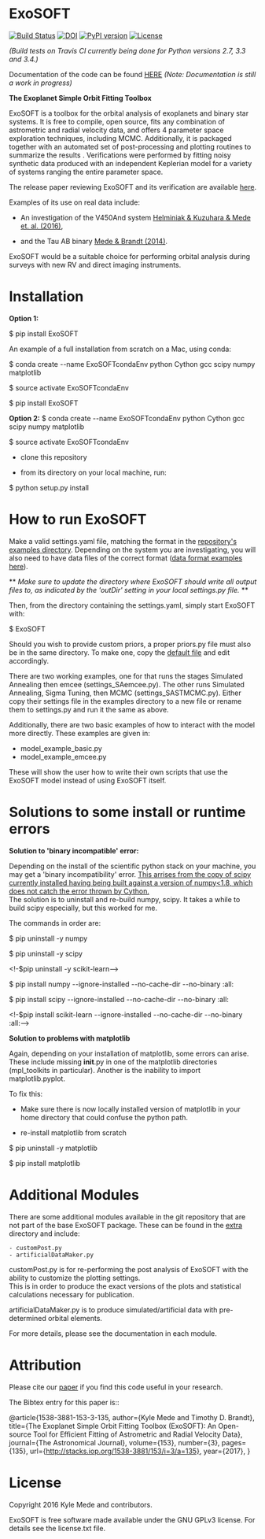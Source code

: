 ExoSOFT
=======

[![Build Status](https://travis-ci.org/kylemede/ExoSOFT.svg?branch=master)](https://travis-ci.org/kylemede/ExoSOFT)
[![DOI](https://zenodo.org/badge/74822648.svg)](https://zenodo.org/badge/latestdoi/74822648)
[![PyPI version](https://badge.fury.io/py/ExoSOFT.svg)](https://badge.fury.io/py/ExoSOFT)
[![License](https://img.shields.io/badge/license-GPL-blue.svg)](https://github.com/kylemede/ExoSOFT/blob/master/LICENSE)
<!--[![Coverage Status](https://coveralls.io/repos/github/kylemede/ExoSOFT/badge.svg?branch=master)](https://coveralls.io/github/kylemede/ExoSOFT?branch=master)-->

*(Build tests on Travis CI currently being done for Python versions 2.7, 3.3 and 3.4.)*

Documentation of the code can be found [HERE](http://exosoft.readthedocs.io/en/latest/index.html) *(Note: Documentation is still a work in progress)*

**The Exoplanet Simple Orbit Fitting Toolbox**

ExoSOFT is a toolbox for the orbital analysis of exoplanets and binary star
systems.  It is free to compile, open source, fits any combination of
astrometric and radial velocity data, and offers 4 parameter space exploration
techniques, including MCMC.  Additionally, it is packaged together with an
automated set of post-processing and plotting routines to summarize the results
.  Verifications were performed by fitting noisy synthetic data produced with
an independent Keplerian model for a variety of systems ranging the entire
parameter space.  

The release paper reviewing ExoSOFT and its verification are available [here](http://iopscience.iop.org/article/10.3847/1538-3881/aa5e4a/meta;jsessionid=9AABE88A2AA6F5D49DFDEDA7E23B9824.c4.iopscience.cld.iop.org).

Examples of its use on real data include:

 - An investigation of the V450And system [Helminiak & Kuzuhara & Mede et. al. (2016)](http://adsabs.harvard.edu/abs/2016ApJ...832...33H),

 - and the Tau AB binary [Mede & Brandt (2014)](http://adsabs.harvard.edu/abs/2014IAUS..299...52M>).

ExoSOFT would be a suitable choice for performing orbital analysis during surveys with new RV and direct imaging instruments.

Installation
============

**Option 1:**


 $ pip install ExoSOFT

 An example of a full installation from scratch on a Mac, using conda:

 $ conda create --name ExoSOFTcondaEnv python Cython gcc scipy numpy matplotlib

 $ source activate ExoSOFTcondaEnv

 $ pip install ExoSOFT

**Option 2:**
 $ conda create --name ExoSOFTcondaEnv python Cython gcc scipy numpy matplotlib

 $ source activate ExoSOFTcondaEnv

 - clone this repository

 - from its directory on your local machine, run:

 $ python setup.py install


How to run ExoSOFT
==================

Make a valid settings.yaml file, matching the format in the [repository's examples directory](https://github.com/kylemede/ExoSOFT/tree/master/examples).
  Depending on the system you are investigating, you will also need to have data files of the correct format ([data format examples here](https://github.com/kylemede/ExoSOFT/tree/master/examples)).

** *Make sure to update the directory where ExoSOFT should write all output files to, as indicated by the 'outDir' setting in your local settings.py file.* **

Then, from the directory containing the settings.yaml, simply start ExoSOFT with:

 $ ExoSOFT

Should you wish to provide custom priors, a proper priors.py file must also be in the same directory.  To make one, copy the [default file](https://github.com/kylemede/ExoSOFT/blob/master/examples/priors.py) and edit accordingly.

There are two working examples, one for that runs the stages Simulated Annealing then emcee (settings_SAemcee.py).  The other runs Simulated Annealing, Sigma Tuning, then MCMC (settings_SASTMCMC.py).  Either copy their settings file in the examples directory to a new file or rename them to settings.py and run it the same as above.


Additionally, there are two basic examples of how to interact with the model more directly.  These examples are given in:

 - model\_example\_basic.py
 - model\_example\_emcee.py

 These will show the user how to write their own scripts that use the ExoSOFT model instead of using ExoSOFT itself.

Solutions to some install or runtime errors
===========================================

**Solution to 'binary incompatible' error:**

Depending on the install of the scientific python stack on your machine, you may get a 'binary incompatibility' error.
[This arrises from the copy of scipy currently installed having being built against a version of numpy<1.8, which does not catch the error thrown by Cython.](http://stackoverflow.com/questions/40845304/runtimewarning-numpy-dtype-size-changed-may-indicate-binary-incompatibility)  
The solution is to uninstall and re-build numpy, scipy.  It takes a while to build scipy especially, but this worked for me.  

The commands in order are:

 $ pip uninstall -y numpy   

 $ pip uninstall -y scipy

 <!-$pip uninstall -y scikit-learn-->

 $ pip install numpy --ignore-installed --no-cache-dir --no-binary :all:

 $ pip install scipy --ignore-installed --no-cache-dir --no-binary :all:

 <!-$pip install scikit-learn --ignore-installed --no-cache-dir --no-binary :all:-->

**Solution to problems with matplotlib**

Again, depending on your installation of matplotlib, some errors can arise.  
These include missing __init__.py in one of the matplotlib directories (mpl_toolkits in particular).
Another is the inability to import matplotlib.pyplot.

To fix this:

 - Make sure there is now locally installed version of matplotlib in your home directory that could confuse the python path.

 - re-install matplotlib from scratch

 $ pip uninstall -y matplotlib

 $ pip install matplotlib

Additional Modules
==================

There are some additional modules available in the git repository that are not part of the base ExoSOFT package.
These can be found in the [extra](https://github.com/kylemede/ExoSOFT/tree/master/extra) directory and include:

    - customPost.py
    - artificialDataMaker.py

customPost.py is for re-performing the post analysis of ExoSOFT with the ability to customize the plotting settings.  
This is in order to produce the exact versions of the plots and statistical calculations necessary for publication.

artificialDataMaker.py is to produce simulated/artificial data with pre-determined orbital elements.

For more details, please see the documentation in each module.

Attribution
===========

Please cite our [paper](http://iopscience.iop.org/article/10.3847/1538-3881/aa5e4a/meta;jsessionid=9AABE88A2AA6F5D49DFDEDA7E23B9824.c4.iopscience.cld.iop.org) if you find this code useful in your
research.  

The Bibtex entry for this paper is::

@article{1538-3881-153-3-135,
  author={Kyle Mede and Timothy D. Brandt},
  title={The Exoplanet Simple Orbit Fitting Toolbox (ExoSOFT): An Open-source Tool for Efficient Fitting of Astrometric and Radial Velocity Data},
  journal={The Astronomical Journal},
  volume={153},
  number={3},
  pages={135},
  url={http://stacks.iop.org/1538-3881/153/i=3/a=135},
  year={2017},
}

License
=======

Copyright 2016 Kyle Mede and contributors.

ExoSOFT is free software made available under the GNU GPLv3 license.
For details see the license.txt file.
